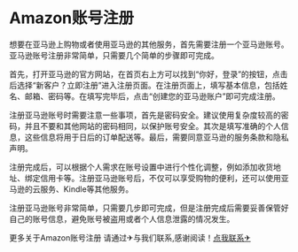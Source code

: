 # Amazon账号注册

想要在亚马逊上购物或者使用亚马逊的其他服务，首先需要注册一个亚马逊账号。亚马逊账号注册非常简单，只需要几个简单的步骤即可完成。

首先，打开亚马逊的官方网站，在首页右上方可以找到“你好，登录”的按钮，点击后选择“新客户？立即注册”进入注册页面。在注册页面上，填写基本信息，包括姓名、邮箱、密码等。在填写完毕后，点击“创建您的亚马逊账户”即可完成注册。

注册亚马逊账号时需要注意一些事项，首先是密码安全。建议使用复杂度较高的密码，并且不要和其他网站的密码相同，以保护账号安全。其次是填写准确的个人信息，这些信息将用于日后的订单配送等。最后，需要同意亚马逊的服务条款和隐私声明。

注册完成后，可以根据个人需求在账号设置中进行个性化调整，例如添加收货地址、绑定信用卡等。注册亚马逊账号后，不仅可以享受购物的便利，还可以使用亚马逊的云服务、Kindle等其他服务。

注册亚马逊账号非常简单，只需要几步即可完成，但是注册完成后需要妥善保管好自己的账号信息，避免账号被盗用或者个人信息泄露的情况发生。

更多关于Amazon账号注册 请通过✈与我们联系,感谢阅读！[点我联系✈](https://home.G208.com)